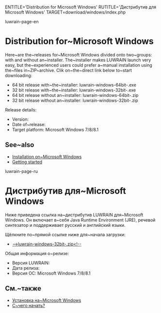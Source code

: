 
ENTITLE='Distribution for Microsoft Windows'
RUTITLE='Дистрибутив для Microsoft Windows'
TARGET=download/windows/index.php

luwrain-page-en

# Distribution for~Microsoft Windows

Here~are the~releases for~Microsoft Windows
divided onto two~groups: with and without an~installer.
The~installer makes LUWRAIN launch very easy, but the~experienced users could prefer a~manual installation using the~files in~ZIP~archive.
Clik on~the~direct link below to~start  downloading:

* 64 bit release with~the~installer: <!--<a href="http://download.luwrain.org/binary/<?php echo lwr_version_windows();?>/windows/luwrain-windows-64bit-<?php echo lwr_version_windows();?>.exe">-->luwrain-windows-64bit-<?php echo lwr_version_windows();?>.exe<!--</a>-->
* 32 bit release with~the~installer: <!--<a href="http://download.luwrain.org/binary/<?php echo lwr_version_windows();?>/windows/luwrain-windows-32bit-<?php echo lwr_version_windows();?>.exe">-->luwrain-windows-32bit-<?php echo lwr_version_windows();?>.exe<!--</a>-->
* 64 bit release without an~installer: <!--<a href="http://download.luwrain.org/binary/<?php echo lwr_version_windows();?>/windows/luwrain-windows-64bit-<?php echo lwr_version_windows();?>.zip">-->luwrain-windows-64bit-<?php echo lwr_version_windows();?>.zip<!--</a>-->
* 32 bit release without an~installer: <!--<a href="http://download.luwrain.org/binary/<?php echo lwr_version_windows();?>/windows/luwrain-windows-32bit-<?php echo lwr_version_windows();?>.zip">-->luwrain-windows-32bit-<?php echo lwr_version_windows();?>.zip<!--</a>-->

Release details:

* Version: <?php echo lwr_version_windows();?>
* Date of~release: <?php echo lwr_release_date_windows_en();?>
* Target platform: Microsoft Windows 7/8/8.1

## See~also

 * [Installation on~Microsoft Windows](local:/doc/user/installation/windows/)
* [Getting started](local:/doc/user/start)

luwrain-page-ru

# Дистрибутив для~Microsoft Windows

Ниже приведена ссылка на~дистрибутив LUWRAIN для~Microsoft Windows.
Он включает в~себя Java Runtime Environment (JRE),
речевой синтезатор и
поддерживает русский и английский языки.

Щёлкните по~прямой ссылке ниже для~начала загрузки:

* <a href="http://download.luwrain.org/binary/<?php echo lwr_version_windows();?>/windows/luwrain-windows-32bit-<?php echo lwr_version_windows();?>.zip">-->luwrain-windows-32bit-<?php echo lwr_version_windows();?>.zip<!--</a>

Общая информация о~релизе:

* Версия LUWRAIN: <?php echo lwr_version_windows();?>
* Дата релиза: <?php echo lwr_release_date_windows_ru();?>
* Версия ОС: Microsoft Windows 7/8/8.1

## См.~также

 * [Установка на~Microsoft Windows](local:/doc/user/installation/windows/)
* [С~чего начать?](local:/doc/user/start)



